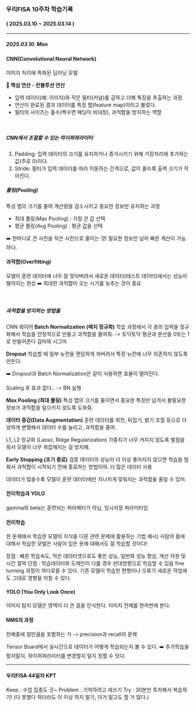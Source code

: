 ### 우리FISA 10주차 학습기록
#### ( 2025.03.10 ~ 2025.03.14 )
***
##### 2025.03.10. Mon

#### CNN(Convolutional Neural Network)
이미지 처리에 특화된 딥러닝 모델

**🔑 핵심 연산 - 컨볼루션 연산**
- 입력 데이터(예: 이미지)와 작은 필터(커널)를 곱하고 더해 특징을 추출하는 과정
- 연산이 완료된 결과 데이터를 특징 맵(feature map)이라고 불렀다.
- 필터의 사이즈는 홀수(짝수면 패딩이 비대칭), 과적합을 방지하는 역할

<br>

##### CNN에서 조절할 수 있는 하이퍼파라미터
1. Padding: 입력 데이터의 크기를 유지하거나 증가시키기 위해 가장자리에 추가하는 값(주로 0)이다.
2. Stride: 필터가 입력 데이터를 따라 이동하는 간격으로, 값이 클수록 출력 크기가 작아진다.

##### 풀링(Pooling)
특성 맵의 크기를 줄여 계산량을 감소시키고 중요한 정보만 유지하는 과정
- 최대 풀링(Max Pooling) : 가장 큰 값 선택
- 평균 풀링(Avg Pooling) : 평균 값을 선택

➡️ 한마디로 큰 사진을 작은 사진으로 줄이는 것! 필요한 정보만 남아 빠른 계산이 가능하다.


#### 과적합(Overfitting)
모델이 훈련 데이터에 너무 잘 맞아버려서 새로운 데이터(테스트 데이터)에서는 성능이 떨어지는 현상
➡️ 최대한 과적합이 오는 시기를 늦추는 것이 중요

<br>

##### 과적합을 방지하는 방법들
CNN 레이어
**Batch Normalization (배치 정규화)**
학습 과정에서 각 층의 입력을 정규화해서 학습을 안정적으로 만들고 과적합을 줄여줘. -> 토닥토닥 평균과 분산을 0또는 1로 만들어준다
감마와 시그마

**Dropout**
학습할 때 일부 뉴런을 랜덤하게 꺼버려서 특정 뉴런에 너무 의존하지 않도록 만든다.

➡️ Dropout과 Batch Normalization은 같이 사용하면 효율이 떨어진다.

Scaling 후 효과 없다.. -> BN 실행

**Max Pooling (최대 풀링)**
특성 맵의 크기를 줄이면서 중요한 특징만 남겨서 불필요한 정보가 과적합을 일으키지 않도록 도와줘.


**데이터 증강(Data Augmentation)**
훈련 데이터를 회전, 뒤집기, 밝기 조절 등으로 다양하게 변형해서 데이터 수를 늘리고, 과적합을 줄여.


L1, L2 정규화 (Lasso, Ridge Regularization)
가중치가 너무 커지지 않도록 벌점을 줘서 모델이 너무 복잡해지는 걸 방지해.


**Early Stopping (조기 종료)**
검증 데이터의 성능이 더 이상 좋아지지 않으면 학습을 멈춰서 과적합이 시작되기 전에 종료하는 방법이야.
더 많은 데이터 사용

데이터가 많을수록 모델이 훈련 데이터에만 지나치게 맞춰지는 과적합을 줄일 수 있어.



#### 전이학습과 YOLO

gamma와 beta는 훈련되는 파라메터가 아님, 임시저장 파라미터임

#### 전이학습
한 문제에서 학습한 모델의 지식을 다른 관련 문제에 활용하는 기법
예시) 사람의 몸에 대해서 학습한 모델은 사람이 입은 옷에 대해서도 잘 학습할 것이다!

장점 :  빠른 학습속도, 적은 데이터셋으로도 좋은 성능, 일반화 성능 향상, 계산 자원 및 시간 절약
단점 : 학습데이터와 도메인이 다를 경우 반대방향으로 학습할 수 있음
fine tunning 과정이 까다로울 수 있다.
기존 모델이 학습한 편향이나 오류가 새로운 작업에도 그대로 영향을 미칠 수 있다.


#### YOLO (You Only Look Once)
이미지 탐지 모델은 영역이 더 큰 걸을 인식한다.
이미지 전체를 한꺼번에 본다.

#### NMS의 과정
전체중에 얼만큼을 포함하는 가 -> precision과 recall의 문제

Tensor Board에서 실시간으로 데이터가 어떻게 학습되는지 볼 수 있다.
➡️ 추가학습을 할지말지, 하이퍼파라미터를 변경할지 말지 정할 수 잇다.


***
#### 우리FISA 44일차 KPT
Keep : 수업 집중도 굿~
Problem : 기억하려고 애쓰기
Try : 30분만 투자해서 복습하기! (다 못했다 하더라도 이 이상 하지 말기, 이거 말고도 할 거 많다.)